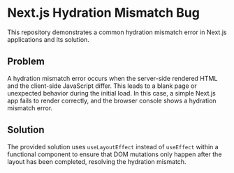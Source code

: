 # Next.js Hydration Mismatch Bug

This repository demonstrates a common hydration mismatch error in Next.js applications and its solution.

## Problem

A hydration mismatch error occurs when the server-side rendered HTML and the client-side JavaScript differ.  This leads to a blank page or unexpected behavior during the initial load. In this case, a simple Next.js app fails to render correctly, and the browser console shows a hydration mismatch error.

## Solution

The provided solution uses `useLayoutEffect` instead of `useEffect` within a functional component to ensure that DOM mutations only happen after the layout has been completed, resolving the hydration mismatch.
